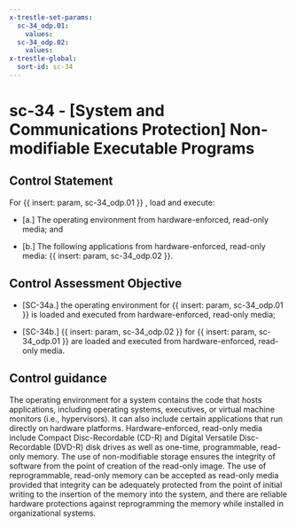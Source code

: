 ```yaml
---
x-trestle-set-params:
  sc-34_odp.01:
    values:
  sc-34_odp.02:
    values:
x-trestle-global:
  sort-id: sc-34
---
```


# sc-34 - \[System and Communications Protection\] Non-modifiable Executable Programs

## Control Statement

For {{ insert: param, sc-34_odp.01 }} , load and execute:

- \[a.\] The operating environment from hardware-enforced, read-only media; and

- \[b.\] The following applications from hardware-enforced, read-only media: {{ insert: param, sc-34_odp.02 }}.

## Control Assessment Objective

- \[SC-34a.\] the operating environment for {{ insert: param, sc-34_odp.01 }} is loaded and executed from hardware-enforced, read-only media;

- \[SC-34b.\] {{ insert: param, sc-34_odp.02 }} for {{ insert: param, sc-34_odp.01 }} are loaded and executed from hardware-enforced, read-only media.

## Control guidance

The operating environment for a system contains the code that hosts applications, including operating systems, executives, or virtual machine monitors (i.e., hypervisors). It can also include certain applications that run directly on hardware platforms. Hardware-enforced, read-only media include Compact Disc-Recordable (CD-R) and Digital Versatile Disc-Recordable (DVD-R) disk drives as well as one-time, programmable, read-only memory. The use of non-modifiable storage ensures the integrity of software from the point of creation of the read-only image. The use of reprogrammable, read-only memory can be accepted as read-only media provided that integrity can be adequately protected from the point of initial writing to the insertion of the memory into the system, and there are reliable hardware protections against reprogramming the memory while installed in organizational systems.
